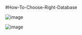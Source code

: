 #How-To-Choose-Right-Database


























![image](https://github.com/abhijitxroy/system-design/assets/161963891/0cd22ee4-2d59-4385-9a14-94af85669067)
















![image](https://github.com/abhijitxroy/system-design/assets/161963891/4e51ce2e-4ab1-477f-9060-f35168f07b9b)
